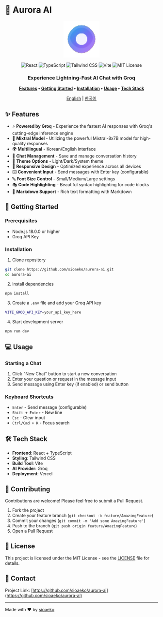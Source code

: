 # 🌈 Aurora AI

<div align="center">
  
  <img src="public/aurora-favicon.svg" alt="Aurora AI Logo" width="120" height="120">

  <p align="center">
    <img src="https://img.shields.io/badge/React-61DAFB?style=flat-square&logo=react&logoColor=black" alt="React" />
    <img src="https://img.shields.io/badge/TypeScript-3178C6?style=flat-square&logo=typescript&logoColor=white" alt="TypeScript" />
    <img src="https://img.shields.io/badge/Tailwind_CSS-38B2AC?style=flat-square&logo=tailwind-css&logoColor=white" alt="Tailwind CSS" />
    <img src="https://img.shields.io/badge/Vite-646CFF?style=flat-square&logo=vite&logoColor=white" alt="Vite" />
    <img src="https://img.shields.io/badge/license-MIT-blue.svg?style=flat-square" alt="MIT License" />
  </p>

  <h3>Experience Lightning-Fast AI Chat with Groq</h3>

  <p>
    <b>
      <a href="#-features">Features</a> •
      <a href="#-getting-started">Getting Started</a> •
      <a href="#-installation">Installation</a> •
      <a href="#-usage">Usage</a> •
      <a href="#-tech-stack">Tech Stack</a>
    </b>
  </p>

  [English](README.md) | [한국어](README.ko.md)
</div>

## ✨ Features

- ⚡️ **Powered by Groq** - Experience the fastest AI responses with Groq's cutting-edge inference engine
- 🎯 **Mixtral Model** - Utilizing the powerful Mixtral-8x7B model for high-quality responses
- 🌍 **Multilingual** - Korean/English interface
- 💬 **Chat Management** - Save and manage conversation history
- 🎨 **Theme Options** - Light/Dark/System theme
- 📱 **Responsive Design** - Optimized experience across all devices
- ⌨️ **Convenient Input** - Send messages with Enter key (configurable)
- 🔤 **Font Size Control** - Small/Medium/Large settings
- 🎭 **Code Highlighting** - Beautiful syntax highlighting for code blocks
- 📝 **Markdown Support** - Rich text formatting with Markdown

## 🚀 Getting Started

### Prerequisites

- Node.js 18.0.0 or higher
- Groq API Key

### Installation

1. Clone repository
```bash
git clone https://github.com/sioaeko/aurora-ai.git
cd aurora-ai
```

2. Install dependencies
```bash
npm install
```

3. Create a `.env` file and add your Groq API key
```bash
VITE_GROQ_API_KEY=your_api_key_here
```

4. Start development server
```bash
npm run dev
```

## 💻 Usage

### Starting a Chat

1. Click "New Chat" button to start a new conversation
2. Enter your question or request in the message input
3. Send message using Enter key (if enabled) or send button

### Keyboard Shortcuts

- `Enter` - Send message (configurable)
- `Shift + Enter` - New line
- `Esc` - Clear input
- `Ctrl/Cmd + K` - Focus search

## 🛠 Tech Stack

- **Frontend**: React + TypeScript
- **Styling**: Tailwind CSS
- **Build Tool**: Vite
- **AI Provider**: Groq
- **Deployment**: Vercel

## 🤝 Contributing

Contributions are welcome! Please feel free to submit a Pull Request.

1. Fork the project
2. Create your feature branch (`git checkout -b feature/AmazingFeature`)
3. Commit your changes (`git commit -m 'Add some AmazingFeature'`)
4. Push to the branch (`git push origin feature/AmazingFeature`)
5. Open a Pull Request

## 📝 License

This project is licensed under the MIT License - see the [LICENSE](LICENSE) file for details.

## 📧 Contact

Project Link: [https://github.com/sioaeko/aurora-ai](https://github.com/sioaeko/aurora-ai)

---

Made with ❤️ by [sioaeko](https://github.com/sioaeko)